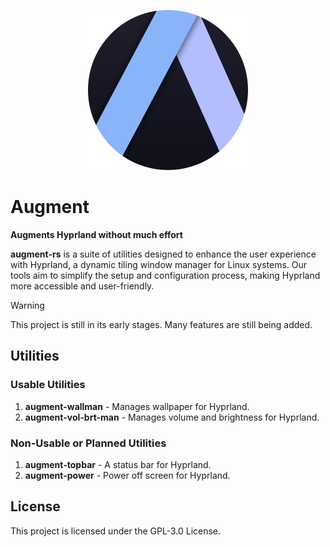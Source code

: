 <p align="center">
    <img width="256" alt="logo" src="logo.png">
</p>

# Augment

**Augments Hyprland without much effort**

**augment-rs** is a suite of utilities designed to enhance the user experience with Hyprland, a dynamic tiling window manager for Linux systems. Our tools aim to simplify the setup and configuration process, making Hyprland more accessible and user-friendly.

> [!WARNING]
> This project is still in its early stages. Many features are still being added.

## Utilities

### Usable Utilities

1. **augment-wallman** - Manages wallpaper for Hyprland.
2. **augment-vol-brt-man** - Manages volume and brightness for Hyprland.

### Non-Usable or Planned Utilities

1. **augment-topbar** - A status bar for Hyprland.
2. **augment-power** - Power off screen for Hyprland.

## License

This project is licensed under the GPL-3.0 License.
